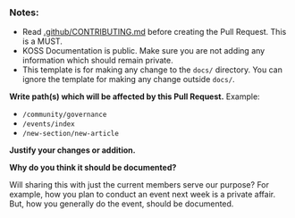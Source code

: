 ### Notes:
- Read [.github/CONTRIBUTING.md](https://github.com/kossiitkgp/docs/blob/master/.github/CONTRIBUTING.md) before creating the Pull Request. This is a MUST.
- KOSS Documentation is public. Make sure you are not adding any information which should remain private.
- This template is for making any change to the `docs/` directory. You can ignore the template for making any change outside `docs/`.

**Write path(s) which will be affected by this Pull Request.**
Example:
- `/community/governance`
- `/events/index`
- `/new-section/new-article`

**Justify your changes or addition.**

**Why do you think it should be documented?**

Will sharing this with just the current members serve our purpose? For example, how you plan to conduct an event next week is a private affair. But, how you generally do the event, should be documented.
